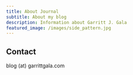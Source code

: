 ```yaml
---
title: About Journal
subtitle: About my blog
description: Information about Garritt J. Gala
featured_image: /images/side_pattern.jpg
---
```

## Contact
blog (at) garrittgala.com
